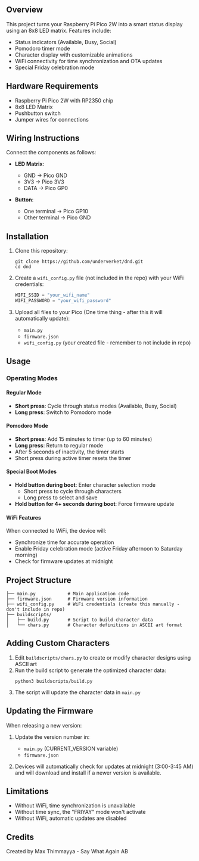 ## Overview

This project turns your Raspberry Pi Pico 2W into a smart status display using an 8x8 LED matrix. Features include:

- Status indicators (Available, Busy, Social)
- Pomodoro timer mode
- Character display with customizable animations
- WiFi connectivity for time synchronization and OTA updates
- Special Friday celebration mode

## Hardware Requirements

- Raspberry Pi Pico 2W with RP2350 chip
- 8x8 LED Matrix
- Pushbutton switch
- Jumper wires for connections

## Wiring Instructions

Connect the components as follows:

- **LED Matrix**: 
  - GND → Pico GND
  - 3V3 → Pico 3V3
  - DATA → Pico GP0

- **Button**:
  - One terminal → Pico GP10
  - Other terminal → Pico GND

## Installation

1. Clone this repository:
   ```
   git clone https://github.com/underverket/dnd.git
   cd dnd
   ```

2. Create a `wifi_config.py` file (not included in the repo) with your WiFi credentials:
   ```python
   WIFI_SSID = "your_wifi_name"
   WIFI_PASSWORD = "your_wifi_password"
   ```

3. Upload all files to your Pico (One time thing - after this it will automatically update):
   - `main.py`
   - `firmware.json`
   - `wifi_config.py` (your created file - remember to not include in repo)

## Usage

### Operating Modes

#### Regular Mode
- **Short press**: Cycle through status modes (Available, Busy, Social)
- **Long press**: Switch to Pomodoro mode

#### Pomodoro Mode
- **Short press**: Add 15 minutes to timer (up to 60 minutes)
- **Long press**: Return to regular mode
- After 5 seconds of inactivity, the timer starts
- Short press during active timer resets the timer

#### Special Boot Modes
- **Hold button during boot**: Enter character selection mode
  - Short press to cycle through characters
  - Long press to select and save
- **Hold button for 4+ seconds during boot**: Force firmware update

#### WiFi Features
When connected to WiFi, the device will:
- Synchronize time for accurate operation
- Enable Friday celebration mode (active Friday afternoon to Saturday morning)
- Check for firmware updates at midnight

## Project Structure

```
├── main.py            # Main application code
├── firmware.json      # Firmware version information
├── wifi_config.py     # WiFi credentials (create this manually - don't include in repo)
├── buildscripts/
│   ├── build.py       # Script to build character data
│   └── chars.py       # Character definitions in ASCII art format
```

## Adding Custom Characters

1. Edit `buildscripts/chars.py` to create or modify character designs using ASCII art
2. Run the build script to generate the optimized character data:
   ```
   python3 buildscripts/build.py
   ```
3. The script will update the character data in `main.py`

## Updating the Firmware

When releasing a new version:

1. Update the version number in:
   - `main.py` (CURRENT_VERSION variable)
   - `firmware.json`

2. Devices will automatically check for updates at midnight (3:00-3:45 AM) and will download and install if a newer version is available.

## Limitations

- Without WiFi, time synchronization is unavailable
- Without time sync, the "FRIYAY" mode won't activate
- Without WiFi, automatic updates are disabled

## Credits

Created by Max Thimmayya - Say What Again AB